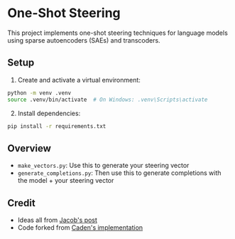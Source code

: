 # One-Shot Steering

This project implements one-shot steering techniques for language models using sparse autoencoders (SAEs) and transcoders.

## Setup

1. Create and activate a virtual environment:
```bash
python -m venv .venv
source .venv/bin/activate  # On Windows: .venv\Scripts\activate
```

2. Install dependencies:
```bash
pip install -r requirements.txt
```

## Overview

- `make_vectors.py`: Use this to generate your steering vector
- `generate_completions.py`: Then use this to generate completions with
   the model + your steering vector

## Credit

- Ideas all from [Jacob's post](https://www.lesswrong.com/posts/kcKnKHTHycHeRhcHF/one-shot-steering-vectors-cause-emergent-misalignment-too)
- Code forked from [Caden's implementation](https://github.com/cadentj/steering)